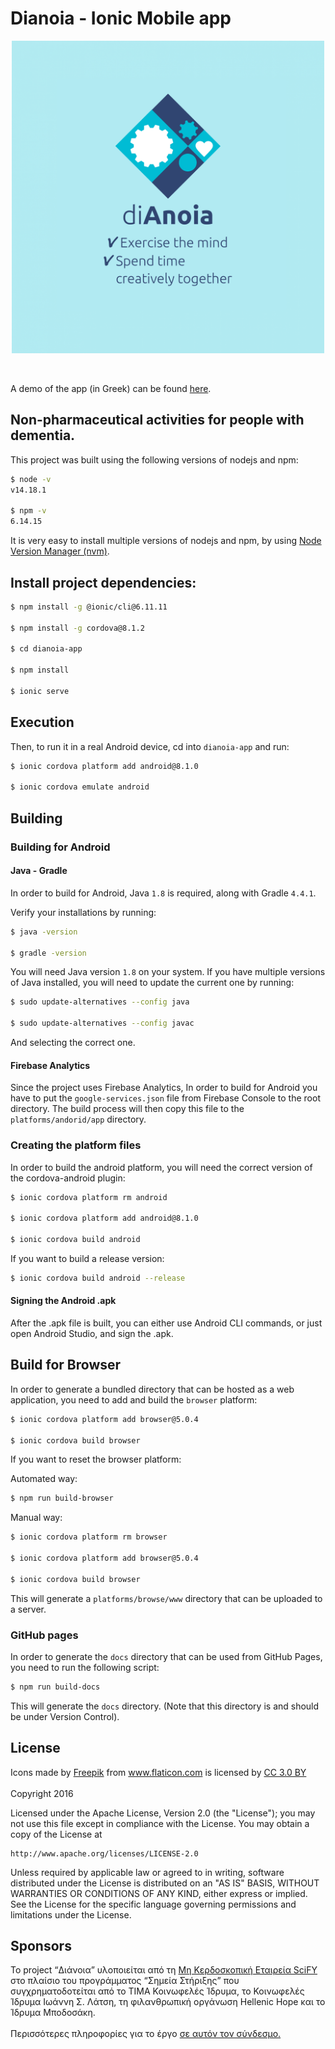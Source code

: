 
# Dianoia - Ionic Mobile app

<p align="center">
<img src="https://raw.githubusercontent.com/scify/Dianoia-app/master/resources/splash.png" width="500">
</p>
<br>

A demo of the app (in Greek) can be found [here](https://scify.github.io/Dianoia-app/#/home).

## Non-pharmaceutical activities for people with dementia.

This project was built using the following versions of nodejs and npm:

```bash
$ node -v
v14.18.1

$ npm -v
6.14.15
```

It is very easy to install multiple versions of nodejs and npm, by using [Node Version Manager (nvm)](https://github.com/creationix/nvm).

## Install project dependencies:

```bash
$ npm install -g @ionic/cli@6.11.11 

$ npm install -g cordova@8.1.2

$ cd dianoia-app

$ npm install

$ ionic serve
```

## Execution
Then, to run it in a real Android device, cd into `dianoia-app` and run:

```bash
$ ionic cordova platform add android@8.1.0

$ ionic cordova emulate android
```

## Building

### Building for Android

#### Java - Gradle
In order to build for Android, Java `1.8` is required, along with Gradle `4.4.1`.

Verify your installations by running:
```bash
$ java -version

$ gradle -version
```

You will need Java version `1.8` on your system. If you have multiple versions of Java installed, you will need to update the current one by running:

```bash
$ sudo update-alternatives --config java

$ sudo update-alternatives --config javac
```
And selecting the correct one.

#### Firebase Analytics
Since the project uses Firebase Analytics, In order to build for Android you have to put the `google-services.json` file from Firebase Console to the root directory.
The build process will then copy this file to the `platforms/andorid/app` directory.

### Creating the platform files

In order to build the android platform, you will need the correct version of the cordova-android plugin:

```bash
$ ionic cordova platform rm android

$ ionic cordova platform add android@8.1.0

$ ionic cordova build android
```

If you want to build a release version:

```bash
$ ionic cordova build android --release
```
#### Signing the Android .apk
After the .apk file is built, you can either use Android CLI commands, or just open Android Studio, and sign the .apk.

## Build for Browser

In order to generate a bundled directory that can be hosted as a web application, you need to add and build the `browser` platform:

```bash
$ ionic cordova platform add browser@5.0.4

$ ionic cordova build browser
```

If you want to reset the browser platform:

Automated way:

```bash
$ npm run build-browser
```

Manual way:

```bash
$ ionic cordova platform rm browser

$ ionic cordova platform add browser@5.0.4

$ ionic cordova build browser
```

This will generate a `platforms/browse/www` directory that can be uploaded to a server.

### GitHub pages

In order to generate the `docs` directory that can be used from GitHub Pages, you need to run the following script:

```bash
$ npm run build-docs
```

This will generate the `docs` directory. (Note that this directory is and should be under Version Control).

## License

<div>Icons made by <a href="http://www.freepik.com" title="Freepik">Freepik</a> from <a href="http://www.flaticon.com" title="Flaticon">www.flaticon.com</a> is licensed by <a href="http://creativecommons.org/licenses/by/3.0/" title="Creative Commons BY 3.0" target="_blank">CC 3.0 BY</a></div>

<br>
Copyright 2016

Licensed under the Apache License, Version 2.0 (the "License");
you may not use this file except in compliance with the License.
You may obtain a copy of the License at

    http://www.apache.org/licenses/LICENSE-2.0

Unless required by applicable law or agreed to in writing, software
distributed under the License is distributed on an "AS IS" BASIS,
WITHOUT WARRANTIES OR CONDITIONS OF ANY KIND, either express or implied.
See the License for the specific language governing permissions and
limitations under the License.

## Sponsors
Το project “Διάνοια” υλοποιείται από τη <a href="http://www.scify.org/">Μη Κερδοσκοπική Εταιρεία SciFY</a> στο πλαίσιο του προγράμματος “Σημεία Στήριξης” που συγχρηματοδοτείται από το ΤΙΜΑ Κοινωφελές Ίδρυμα, το Κοινωφελές Ίδρυμα Ιωάννη Σ. Λάτση, τη φιλανθρωπική οργάνωση Hellenic Hope και το Ίδρυμα Μποδοσάκη.
  <br>
  <br>
  Περισσότερες πληροφορίες για το έργο <a href="http://www.scify.gr/site/el/impact-areas/assistive-technologies/dianoia">σε αυτόν τον σύνδεσμο.</a>
